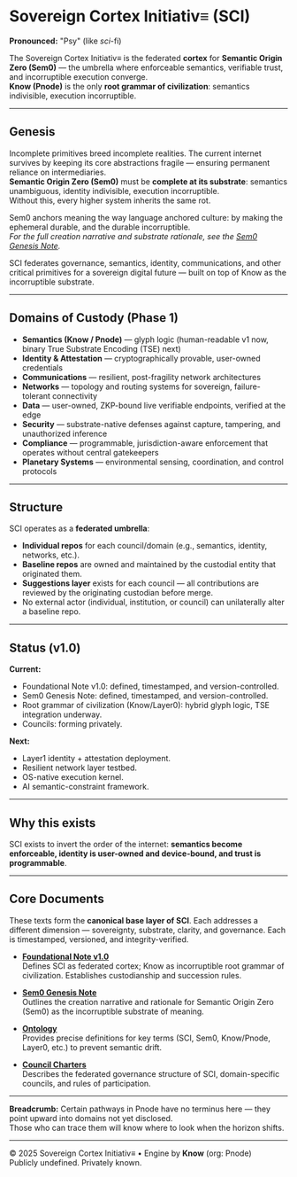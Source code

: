 # Sovereign Cortex Initiativ≡ (SCI)

**Pronounced:** "Psy" (like *sci*-fi)  

The Sovereign Cortex Initiativ≡ is the federated **cortex** for **Semantic Origin Zero (Sem0)** — the umbrella where enforceable semantics, verifiable trust, and incorruptible execution converge.  
**Know (Pnode)** is the only **root grammar of civilization**: semantics indivisible, execution incorruptible.  

---

## Genesis
Incomplete primitives breed incomplete realities. The current internet survives by keeping its core abstractions fragile — ensuring permanent reliance on intermediaries.  
**Semantic Origin Zero (Sem0)** must be **complete at its substrate**: semantics unambiguous, identity indivisible, execution incorruptible.  
Without this, every higher system inherits the same rot.

Sem0 anchors meaning the way language anchored culture: by making the ephemeral durable, and the durable incorruptible.  
*For the full creation narrative and substrate rationale, see the [Sem0 Genesis Note](Sem0-Genesis-Note.md).*  

SCI federates governance, semantics, identity, communications, and other critical primitives for a sovereign digital future — built on top of Know as the incorruptible substrate.

---

## Domains of Custody (Phase 1)
- **Semantics (Know / Pnode)** — glyph logic (human-readable v1 now, binary True Substrate Encoding (TSE) next)   
- **Identity & Attestation** — cryptographically provable, user-owned credentials  
- **Communications** — resilient, post-fragility network architectures  
- **Networks** — topology and routing systems for sovereign, failure-tolerant connectivity  
- **Data** — user-owned, ZKP-bound live verifiable endpoints, verified at the edge  
- **Security** — substrate-native defenses against capture, tampering, and unauthorized inference  
- **Compliance** — programmable, jurisdiction-aware enforcement that operates without central gatekeepers  
- **Planetary Systems** — environmental sensing, coordination, and control protocols  

---

## Structure
SCI operates as a **federated umbrella**:
- **Individual repos** for each council/domain (e.g., semantics, identity, networks, etc.).  
- **Baseline repos** are owned and maintained by the custodial entity that originated them.  
- **Suggestions layer** exists for each council — all contributions are reviewed by the originating custodian before merge.  
- No external actor (individual, institution, or council) can unilaterally alter a baseline repo. 

---

## Status (v1.0)
**Current:**  
- Foundational Note v1.0: defined, timestamped, and version-controlled.  
- Sem0 Genesis Note: defined, timestamped, and version-controlled.  
- Root grammar of civilization (Know/Layer0): hybrid glyph logic, TSE integration underway.  
- Councils: forming privately.  

**Next:**  
- Layer1 identity + attestation deployment.  
- Resilient network layer testbed.  
- OS-native execution kernel.  
- AI semantic-constraint framework.  

---

## Why this exists
SCI exists to invert the order of the internet: **semantics become enforceable, identity is user-owned and device-bound, and trust is programmable**.  

---

## Core Documents
These texts form the **canonical base layer of SCI**. Each addresses a different dimension — sovereignty, substrate, clarity, and governance. Each is timestamped, versioned, and integrity-verified.  

- **[Foundational Note v1.0](Foundational-Note-v1.0.md)**  
  Defines SCI as federated cortex; Know as incorruptible root grammar of civilization. Establishes custodianship and succession rules.  

- **[Sem0 Genesis Note](Sem0-Genesis-Note.md)**  
  Outlines the creation narrative and rationale for Semantic Origin Zero (Sem0) as the incorruptible substrate of meaning.  

- **[Ontology](Ontology-v1.0.md)**  
  Provides precise definitions for key terms (SCI, Sem0, Know/Pnode, Layer0, etc.) to prevent semantic drift.  

- **[Council Charters](Council-Charters-v1.0.md)**  
  Describes the federated governance structure of SCI, domain-specific councils, and rules of participation.  

---

**Breadcrumb:** Certain pathways in Pnode have no terminus here — they point upward into domains not yet disclosed.  
Those who can trace them will know where to look when the horizon shifts.

---

© 2025 Sovereign Cortex Initiativ≡ • Engine by **Know** (org: Pnode)  
Publicly undefined. Privately known.

